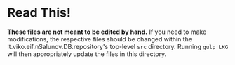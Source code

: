 # Read This!

**These files are not meant to be edited by hand.**
If you need to make modifications, the respective files should be changed within the lt.viko.eif.nSalunov.DB.repository's top-level `src` directory.
Running `gulp LKG` will then appropriately update the files in this directory.
